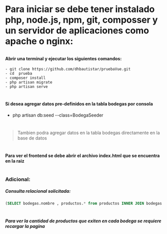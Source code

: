 # Para iniciar se debe tener instalado php, node.js, npm, git, composser y un servidor de aplicaciones como apache o nginx:
##

#### Abrir una terminal y ejecutar los siguientes comandos:

 ```
 - git clone https://github.com/dhbautistar/pruebaVue.git
 - cd  prueba
 - composer install
 - php artisan migrate
 - php artisan serve
 ```
#

#### Si desea agregar datos pre-definidos en la tabla bodegas por consola 

- php artisan db:seed --class=BodegaSeeder
#
> Tambien podra agregar datos en la tabla bodegas directamente en la base de datos
#
#### Para ver el frontend se debe abrir el archivo index.html que se encuentra en la raiz
#
### Adicional:

##### Consulta relacional solicitada:

```Sql
(SELECT bodegas.nombre , productos.* from productos INNER JOIN bodegas on productos.id_bodega = bodegas.id)
```


#
##### Para ver la cantidad de productos que exiten en cada bodega se requiere recargar la pagina